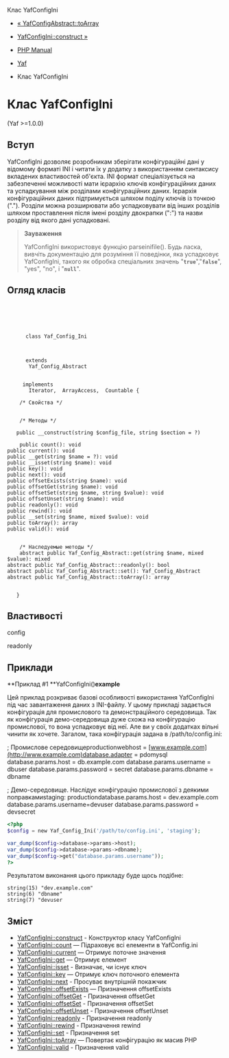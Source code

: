 Клас YafConfigIni

-   [« YafConfigAbstract::toArray](yaf-config-abstract.toarray.html)
    
-   [YafConfigIni::construct »](yaf-config-ini.construct.html)
    
-   [PHP Manual](index.md)
    
-   [Yaf](book.yaf.md)
    
-   Клас YafConfigIni
    

# Клас YafConfigIni

(Yaf >=1.0.0)

## Вступ

YafConfigIni дозволяє розробникам зберігати конфігураційні дані у відомому форматі INI і читати їх у додатку з використанням синтаксису вкладених властивостей об'єкта. INI формат спеціалізується на забезпеченні можливості мати ієрархію ключів конфігураційних даних та успадкування між розділами конфігураційних даних. Ієрархія конфігураційних даних підтримується шляхом поділу ключів із точкою ("."). Розділи можна розширювати або успадковувати від інших розділів шляхом проставлення після імені розділу двокрапки (":") та назви розділу від якого дані успадковані.

> **Зауваження**
> 
> YafConfigIni використовує функцію parseinifile(). Будь ласка, вивчіть документацію для розуміння її поведінки, яка успадковує YafConfigIni, такого як обробка спеціальних значень "**`true`**","**`false`**", "yes", "no", і "**`null`**".

## Огляд класів

```classsynopsis



    
     
      class Yaf_Config_Ini
     

     
      extends
       Yaf_Config_Abstract
     

     implements 
       Iterator,  ArrayAccess,  Countable {

    /* Свойства */


    /* Методы */
    
   public __construct(string $config_file, string $section = ?)

    public count(): void
public current(): void
public __get(string $name = ?): void
public __isset(string $name): void
public key(): void
public next(): void
public offsetExists(string $name): void
public offsetGet(string $name): void
public offsetSet(string $name, string $value): void
public offsetUnset(string $name): void
public readonly(): void
public rewind(): void
public __set(string $name, mixed $value): void
public toArray(): array
public valid(): void


    /* Наследуемые методы */
    abstract public Yaf_Config_Abstract::get(string $name, mixed $value): mixed
abstract public Yaf_Config_Abstract::readonly(): bool
abstract public Yaf_Config_Abstract::set(): Yaf_Config_Abstract
abstract public Yaf_Config_Abstract::toArray(): array


   }
```

## Властивості

config

readonly

## Приклади

\*\*Приклад #1 \*\*YafConfigIni()**example**

Цей приклад розкриває базові особливості використання YafConfigIni під час завантаження даних з INI-файлу. У цьому прикладі задається конфігурація для промислового та демонстраційного середовища. Так як конфігурація демо-середовища дуже схожа на конфігурацію промислової, то вона успадковує від неї. Але ви у своїх додатках вільні чинити як хочете. Загалом, така конфігурація задана в /path/to/config.ini:

; Промислове середовищеproductionwebhost = [www.example.com](http://www.example.com)database.adapter = pdomysql database.params.host = db.example.com database.params.username = dbuser database.params.password = secret database.params.dbname = dbname

; Демо-середовище. Наслідує конфігурацію промислової з деякими поправкамиstaging: productiondatabase.params.host = dev.example.com database.params.username=devuser database.params.password = devsecret

```php
<?php
$config = new Yaf_Config_Ini('/path/to/config.ini', 'staging');

var_dump($config->database->params->host);
var_dump($config->database->params->dbname);
var_dump($config->get("database.params.username"));
?>
```

Результатом виконання цього прикладу буде щось подібне:

```
string(15) "dev.example.com"
string(6) "dbname"
string(7) "devuser
```

## Зміст

-   [YafConfigIni::construct](yaf-config-ini.construct.html) - Конструктор класу YafConfigIni
-   [YafConfigIni::count](yaf-config-ini.count.html) — Підраховує всі елементи в YafConfig.ini
-   [YafConfigIni::current](yaf-config-ini.current.html) — Отримує поточне значення
-   [YafConfigIni::get](yaf-config-ini.get.html) — Отримує елемент
-   [YafConfigIni::isset](yaf-config-ini.isset.html) - Визначає, чи існує ключ
-   [YafConfigIni::key](yaf-config-ini.key.html) — Отримує ключ поточного елемента
-   [YafConfigIni::next](yaf-config-ini.next.html) - Просуває внутрішній покажчик
-   [YafConfigIni::offsetExists](yaf-config-ini.offsetexists.html) — Призначення offsetExists
-   [YafConfigIni::offsetGet](yaf-config-ini.offsetget.html) - Призначення offsetGet
-   [YafConfigIni::offsetSet](yaf-config-ini.offsetset.html) - Призначення offsetSet
-   [YafConfigIni::offsetUnset](yaf-config-ini.offsetunset.html) - Призначення offsetUnset
-   [YafConfigIni::readonly](yaf-config-ini.readonly.html) - Призначення readonly
-   [YafConfigIni::rewind](yaf-config-ini.rewind.html) - Призначення rewind
-   [YafConfigIni::set](yaf-config-ini.set.html) - Призначення set
-   [YafConfigIni::toArray](yaf-config-ini.toarray.html) — Повертає конфігурацію як масив PHP
-   [YafConfigIni::valid](yaf-config-ini.valid.html) - Призначення valid